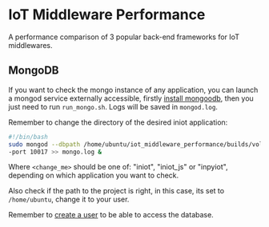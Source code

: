 # IoT Middleware Performance

A performance comparison of 3 popular back-end frameworks for IoT middlewares.

## MongoDB

If you want to check the mongo instance of any application, you can launch a mongod service externally accessible, firstly [install mongoodb](https://docs.mongodb.com/manual/tutorial/install-mongodb-on-ubuntu/), then you just need to run `run_mongo.sh`. Logs will be saved in `mongod.log`.

Remember to change the directory of the desired iniot application:

```sh
#!/bin/bash
sudo mongod --dbpath /home/ubuntu/iot_middleware_performance/builds/volumes/<change_me>/data/db/ --bind_ip_all --auth -
-port 10017 >> mongo.log &
```

Where `<change_me>` should be one of: "iniot", "iniot_js" or "inpyiot", depending on which application you want to check.

Also check if the path to the project is right, in this case, its set to `/home/ubuntu`, change it to your user.

Remember to [create a user](https://docs.mongodb.com/manual/reference/method/db.createUser/) to be able to access the database.
